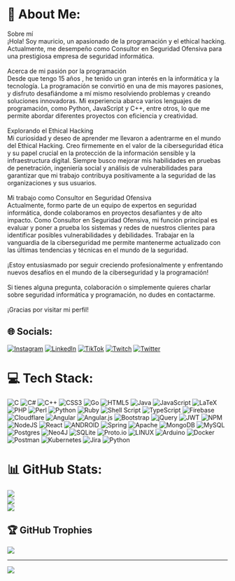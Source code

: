 # 💫 About Me:
Sobre mí<br>¡Hola! Soy mauricio, un apasionado de la programación y el ethical hacking. Actualmente, me desempeño como Consultor en Seguridad Ofensiva para una prestigiosa empresa de seguridad informática.<br><br>Acerca de mi pasión por la programación<br>Desde que tengo 15 años , he tenido un gran interés en la informática y la tecnología. La programación se convirtió en una de mis mayores pasiones, y disfruto desafiándome a mí mismo resolviendo problemas y creando soluciones innovadoras. Mi experiencia abarca varios lenguajes de programación, como Python, JavaScript y C++, entre otros, lo que me permite abordar diferentes proyectos con eficiencia y creatividad.<br><br>Explorando el Ethical Hacking<br>Mi curiosidad y deseo de aprender me llevaron a adentrarme en el mundo del Ethical Hacking. Creo firmemente en el valor de la ciberseguridad ética y su papel crucial en la protección de la información sensible y la infraestructura digital. Siempre busco mejorar mis habilidades en pruebas de penetración, ingeniería social y análisis de vulnerabilidades para garantizar que mi trabajo contribuya positivamente a la seguridad de las organizaciones y sus usuarios.<br><br>Mi trabajo como Consultor en Seguridad Ofensiva<br>Actualmente, formo parte de un equipo de expertos en seguridad informática, donde colaboramos en proyectos desafiantes y de alto impacto. Como Consultor en Seguridad Ofensiva, mi función principal es evaluar y poner a prueba los sistemas y redes de nuestros clientes para identificar posibles vulnerabilidades y debilidades. Trabajar en la vanguardia de la ciberseguridad me permite mantenerme actualizado con las últimas tendencias y técnicas en el mundo de la seguridad.<br><br>¡Estoy entusiasmado por seguir creciendo profesionalmente y enfrentando nuevos desafíos en el mundo de la ciberseguridad y la programación!<br><br>Si tienes alguna pregunta, colaboración o simplemente quieres charlar sobre seguridad informática y programación, no dudes en contactarme.<br><br>¡Gracias por visitar mi perfil!


## 🌐 Socials:
[![Instagram](https://img.shields.io/badge/Instagram-%23E4405F.svg?logo=Instagram&logoColor=white)](https://instagram.com/m.a.r.2001_) [![LinkedIn](https://img.shields.io/badge/LinkedIn-%230077B5.svg?logo=linkedin&logoColor=white)](https://linkedin.com/in/mauricio-alarcon-rosero-591932262) [![TikTok](https://img.shields.io/badge/TikTok-%23000000.svg?logo=TikTok&logoColor=white)](https://tiktok.com/@m.ar.2001) [![Twitch](https://img.shields.io/badge/Twitch-%239146FF.svg?logo=Twitch&logoColor=white)](https://twitch.tv/mauricioar10) [![Twitter](https://img.shields.io/badge/Twitter-%231DA1F2.svg?logo=Twitter&logoColor=white)](https://twitter.com/m_a_r_2001) 

# 💻 Tech Stack:
![C](https://img.shields.io/badge/c-%2300599C.svg?style=for-the-badge&logo=c&logoColor=white) ![C#](https://img.shields.io/badge/c%23-%23239120.svg?style=for-the-badge&logo=c-sharp&logoColor=white) ![C++](https://img.shields.io/badge/c++-%2300599C.svg?style=for-the-badge&logo=c%2B%2B&logoColor=white) ![CSS3](https://img.shields.io/badge/css3-%231572B6.svg?style=for-the-badge&logo=css3&logoColor=white) ![Go](https://img.shields.io/badge/go-%2300ADD8.svg?style=for-the-badge&logo=go&logoColor=white) ![HTML5](https://img.shields.io/badge/html5-%23E34F26.svg?style=for-the-badge&logo=html5&logoColor=white) ![Java](https://img.shields.io/badge/java-%23ED8B00.svg?style=for-the-badge&logo=java&logoColor=white) ![JavaScript](https://img.shields.io/badge/javascript-%23323330.svg?style=for-the-badge&logo=javascript&logoColor=%23F7DF1E) ![LaTeX](https://img.shields.io/badge/latex-%23008080.svg?style=for-the-badge&logo=latex&logoColor=white) ![PHP](https://img.shields.io/badge/php-%23777BB4.svg?style=for-the-badge&logo=php&logoColor=white) ![Perl](https://img.shields.io/badge/perl-%2339457E.svg?style=for-the-badge&logo=perl&logoColor=white) ![Python](https://img.shields.io/badge/python-3670A0?style=for-the-badge&logo=python&logoColor=ffdd54) ![Ruby](https://img.shields.io/badge/ruby-%23CC342D.svg?style=for-the-badge&logo=ruby&logoColor=white) ![Shell Script](https://img.shields.io/badge/shell_script-%23121011.svg?style=for-the-badge&logo=gnu-bash&logoColor=white) ![TypeScript](https://img.shields.io/badge/typescript-%23007ACC.svg?style=for-the-badge&logo=typescript&logoColor=white) ![Firebase](https://img.shields.io/badge/firebase-%23039BE5.svg?style=for-the-badge&logo=firebase) ![Cloudflare](https://img.shields.io/badge/Cloudflare-F38020?style=for-the-badge&logo=Cloudflare&logoColor=white) ![Angular](https://img.shields.io/badge/angular-%23DD0031.svg?style=for-the-badge&logo=angular&logoColor=white) ![Angular.js](https://img.shields.io/badge/angular.js-%23E23237.svg?style=for-the-badge&logo=angularjs&logoColor=white) ![Bootstrap](https://img.shields.io/badge/bootstrap-%23563D7C.svg?style=for-the-badge&logo=bootstrap&logoColor=white) ![jQuery](https://img.shields.io/badge/jquery-%230769AD.svg?style=for-the-badge&logo=jquery&logoColor=white) ![JWT](https://img.shields.io/badge/JWT-black?style=for-the-badge&logo=JSON%20web%20tokens) ![NPM](https://img.shields.io/badge/NPM-%23000000.svg?style=for-the-badge&logo=npm&logoColor=white) ![NodeJS](https://img.shields.io/badge/node.js-6DA55F?style=for-the-badge&logo=node.js&logoColor=white) ![React](https://img.shields.io/badge/react-%2320232a.svg?style=for-the-badge&logo=react&logoColor=%2361DAFB) ![ANDROID](https://img.shields.io/badge/android-%2320232a.svg?style=for-the-badge&logo=android&logoColor=%a4c639) ![Spring](https://img.shields.io/badge/spring-%236DB33F.svg?style=for-the-badge&logo=spring&logoColor=white) ![Apache](https://img.shields.io/badge/apache-%23D42029.svg?style=for-the-badge&logo=apache&logoColor=white) ![MongoDB](https://img.shields.io/badge/MongoDB-%234ea94b.svg?style=for-the-badge&logo=mongodb&logoColor=white) ![MySQL](https://img.shields.io/badge/mysql-%2300f.svg?style=for-the-badge&logo=mysql&logoColor=white) ![Postgres](https://img.shields.io/badge/postgres-%23316192.svg?style=for-the-badge&logo=postgresql&logoColor=white) 	![Neo4J](https://img.shields.io/badge/Neo4j-008CC1?style=for-the-badge&logo=neo4j&logoColor=white) ![SQLite](https://img.shields.io/badge/sqlite-%2307405e.svg?style=for-the-badge&logo=sqlite&logoColor=white) ![Proto.io](https://img.shields.io/badge/Proto.io-161637?style=for-the-badge&logo=proto.io&logoColor=00e5ff) ![LINUX](https://img.shields.io/badge/Linux-FCC624?style=for-the-badge&logo=linux&logoColor=black) ![Arduino](https://img.shields.io/badge/-Arduino-00979D?style=for-the-badge&logo=Arduino&logoColor=white) ![Docker](https://img.shields.io/badge/docker-%230db7ed.svg?style=for-the-badge&logo=docker&logoColor=white) ![Postman](https://img.shields.io/badge/Postman-FF6C37?style=for-the-badge&logo=postman&logoColor=white) ![Kubernetes](https://img.shields.io/badge/kubernetes-%23326ce5.svg?style=for-the-badge&logo=kubernetes&logoColor=white) ![Jira](https://img.shields.io/badge/jira-%230A0FFF.svg?style=for-the-badge&logo=jira&logoColor=white) ![Python](https://img.shields.io/badge/python-3670A0?style=for-the-badge&logo=python&logoColor=ffdd54)
# 📊 GitHub Stats:
![](https://github-readme-stats.vercel.app/api?username=mauricio210&theme=tokyonight&hide_border=false&include_all_commits=false&count_private=false)<br/>
![](https://github-readme-streak-stats.herokuapp.com/?user=mauricio210&theme=tokyonight&hide_border=false)<br/>
![](https://github-readme-stats.vercel.app/api/top-langs/?username=mauricio210&theme=tokyonight&hide_border=false&include_all_commits=false&count_private=false&layout=compact)

## 🏆 GitHub Trophies
![](https://github-profile-trophy.vercel.app/?username=mauricio210&theme=nord&no-frame=false&no-bg=true&margin-w=4)

---
[![](https://visitcount.itsvg.in/api?id=mauricio210&icon=0&color=0)](https://visitcount.itsvg.in)

<!-- Proudly created with GPRM ( https://gprm.itsvg.in ) -->
